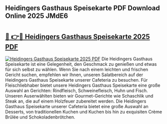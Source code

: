 ## Heidingers Gasthaus Speisekarte PDF Download Online 2025 JMdE6

# <h2><a href="http://gc7dzb.nevu.top/?p=Heidingers+Gasthaus+Speisekarte">🔗 👉🔴 Heidingers Gasthaus Speisekarte 2025 PDF</a></h2>

[![Heidingers Gasthaus Speisekarte 2025 PDF](https://i.imgur.com/dBaPXMq.png)](http://gc7dzb.nevu.top/?p=Heidingers+Gasthaus+Speisekarte)
Die Heidingers Gasthaus Speisekarte ist eine Gelegenheit, den Geschmack zu genießen und etwas für sich selbst zu wählen. Wenn Sie nach einem leichten und frischen Gericht suchen, empfehlen wir Ihnen, unseren Salatbereich auf der Heidingers Gasthaus Speisekarte unserer Cafeteria zu besuchen. Für Fleischliebhaber bietet unsere Heidingers Gasthaus Speisekarte eine große Auswahl an Gerichten: Rindfleisch, Schweinefleisch, Huhn und Fisch. Unseren Auserwählten bieten wir Gourmet-Gerichte wie Schaschlik und Steak an, die auf einem Holzfeuer zubereitet werden. Die Heidingers Gasthaus Speisekarte unserer Cafeteria bietet eine große Auswahl an Desserts, von traditionellen Kuchen und Kuchen bis hin zu exquisiten Crème Brûlée und Schokoladenbrötchen.
